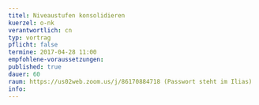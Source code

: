 ```yaml
---
titel: Niveaustufen konsolidieren
kuerzel: o-nk
verantwortlich: cn
typ: vortrag
pflicht: false
termine: 2017-04-28 11:00
empfohlene-voraussetzungen: 
published: true
dauer: 60
raum: https://us02web.zoom.us/j/86170884718 (Passwort steht im Ilias)
info: 
---
```


